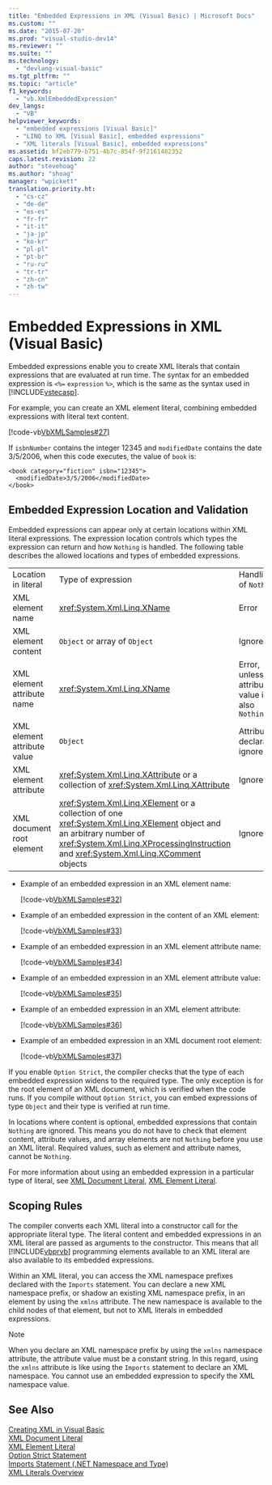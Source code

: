 ```yaml
---
title: "Embedded Expressions in XML (Visual Basic) | Microsoft Docs"
ms.custom: ""
ms.date: "2015-07-20"
ms.prod: "visual-studio-dev14"
ms.reviewer: ""
ms.suite: ""
ms.technology: 
  - "devlang-visual-basic"
ms.tgt_pltfrm: ""
ms.topic: "article"
f1_keywords: 
  - "vb.XmlEmbeddedExpression"
dev_langs: 
  - "VB"
helpviewer_keywords: 
  - "embedded expressions [Visual Basic]"
  - "LINQ to XML [Visual Basic], embedded expressions"
  - "XML literals [Visual Basic], embedded expressions"
ms.assetid: bf2eb779-b751-4b7c-854f-9f2161482352
caps.latest.revision: 22
author: "stevehoag"
ms.author: "shoag"
manager: "wpickett"
translation.priority.ht: 
  - "cs-cz"
  - "de-de"
  - "es-es"
  - "fr-fr"
  - "it-it"
  - "ja-jp"
  - "ko-kr"
  - "pl-pl"
  - "pt-br"
  - "ru-ru"
  - "tr-tr"
  - "zh-cn"
  - "zh-tw"
---
```

# Embedded Expressions in XML (Visual Basic)
Embedded expressions enable you to create XML literals that contain expressions that are evaluated at run time. The syntax for an embedded expression is `<%=` `expression` `%>`, which is the same as the syntax used in [!INCLUDE[vstecasp](../../../../csharp/language-reference/preprocessor-directives/includes/vstecasp_md.md)].  
  
 For example, you can create an XML element literal, combining embedded expressions with literal text content.  
  
 [!code-vb[VbXMLSamples#27](../../../../visual-basic/language-reference/operators/codesnippet/VisualBasic/embedded-expressions-in-xml_1.vb)]  
  
 If `isbnNumber` contains the integer 12345 and `modifiedDate` contains the date 3/5/2006, when this code executes, the value of `book` is:  
  
```  
<book category="fiction" isbn="12345">  
  <modifiedDate>3/5/2006</modifiedDate>  
</book>  
```  
  
## Embedded Expression Location and Validation  
 Embedded expressions can appear only at certain locations within XML literal expressions. The expression location controls which types the expression can return and how `Nothing` is handled. The following table describes the allowed locations and types of embedded expressions.  
  
||||  
|-|-|-|  
|Location in literal|Type of expression|Handling of `Nothing`|  
|XML element name|<xref:System.Xml.Linq.XName>|Error|  
|XML element content|`Object` or array of `Object`|Ignored|  
|XML element attribute name|<xref:System.Xml.Linq.XName>|Error, unless the attribute value is also `Nothing`|  
|XML element attribute value|`Object`|Attribute declaration ignored|  
|XML element attribute|<xref:System.Xml.Linq.XAttribute> or a collection of <xref:System.Xml.Linq.XAttribute>|Ignored|  
|XML document root element|<xref:System.Xml.Linq.XElement> or a collection of one <xref:System.Xml.Linq.XElement> object and an arbitrary number of <xref:System.Xml.Linq.XProcessingInstruction> and <xref:System.Xml.Linq.XComment> objects|Ignored|  
  
-   Example of an embedded expression in an XML element name:  
  
     [!code-vb[VbXMLSamples#32](../../../../visual-basic/language-reference/operators/codesnippet/VisualBasic/embedded-expressions-in-xml_2.vb)]  
  
-   Example of an embedded expression in the content of an XML element:  
  
     [!code-vb[VbXMLSamples#33](../../../../visual-basic/language-reference/operators/codesnippet/VisualBasic/embedded-expressions-in-xml_3.vb)]  
  
-   Example of an embedded expression in an XML element attribute name:  
  
     [!code-vb[VbXMLSamples#34](../../../../visual-basic/language-reference/operators/codesnippet/VisualBasic/embedded-expressions-in-xml_4.vb)]  
  
-   Example of an embedded expression in an XML element attribute value:  
  
     [!code-vb[VbXMLSamples#35](../../../../visual-basic/language-reference/operators/codesnippet/VisualBasic/embedded-expressions-in-xml_5.vb)]  
  
-   Example of an embedded expression in an XML element attribute:  
  
     [!code-vb[VbXMLSamples#36](../../../../visual-basic/language-reference/operators/codesnippet/VisualBasic/embedded-expressions-in-xml_6.vb)]  
  
-   Example of an embedded expression in an XML document root element:  
  
     [!code-vb[VbXMLSamples#37](../../../../visual-basic/language-reference/operators/codesnippet/VisualBasic/embedded-expressions-in-xml_7.vb)]  
  
 If you enable `Option Strict`, the compiler checks that the type of each embedded expression widens to the required type. The only exception is for the root element of an XML document, which is verified when the code runs. If you compile without `Option Strict`, you can embed expressions of type `Object` and their type is verified at run time.  
  
 In locations where content is optional, embedded expressions that contain `Nothing` are ignored. This means you do not have to check that element content, attribute values, and array elements are not `Nothing` before you use an XML literal. Required values, such as element and attribute names, cannot be `Nothing`.  
  
 For more information about using an embedded expression in a particular type of literal, see [XML Document Literal](../../../../visual-basic/language-reference/xml-literals/xml-document-literal.md), [XML Element Literal](../../../../visual-basic/language-reference/xml-literals/xml-element-literal.md).  
  
## Scoping Rules  
 The compiler converts each XML literal into a constructor call for the appropriate literal type. The literal content and embedded expressions in an XML literal are passed as arguments to the constructor. This means that all [!INCLUDE[vbprvb](../../../../csharp/programming-guide/concepts/linq/includes/vbprvb_md.md)] programming elements available to an XML literal are also available to its embedded expressions.  
  
 Within an XML literal, you can access the XML namespace prefixes declared with the `Imports` statement. You can declare a new XML namespace prefix, or shadow an existing XML namespace prefix, in an element by using the `xmlns` attribute. The new namespace is available to the child nodes of that element, but not to XML literals in embedded expressions.  
  
> [!NOTE]
>  When you declare an XML namespace prefix by using the `xmlns` namespace attribute, the attribute value must be a constant string. In this regard, using the `xmlns` attribute is like using the `Imports` statement to declare an XML namespace. You cannot use an embedded expression to specify the XML namespace value.  
  
## See Also  
 [Creating XML in Visual Basic](../../../../visual-basic/programming-guide/language-features/xml/creating-xml.md)   
 [XML Document Literal](../../../../visual-basic/language-reference/xml-literals/xml-document-literal.md)   
 [XML Element Literal](../../../../visual-basic/language-reference/xml-literals/xml-element-literal.md)   
 [Option Strict Statement](../../../../visual-basic/language-reference/statements/option-strict-statement.md)   
 [Imports Statement (.NET Namespace and Type)](../../../../visual-basic/language-reference/statements/imports-statement-net-namespace-and-type.md)   
 [XML Literals Overview](../../../../visual-basic/programming-guide/language-features/xml/xml-literals-overview.md)